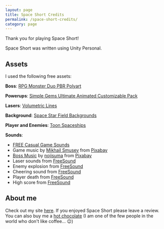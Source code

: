 ```yaml
---
layout: page
title: Space Short Credits
permalink: /space-short-credits/
category: page
---
```


Thank you for playing Space Short!

Space Short was written using Unity Personal.

## Assets

I used the following free assets:

**Boss**: [RPG Monster Duo PBR Polyart](https://assetstore.unity.com/packages/3d/characters/creatures/rpg-monster-duo-pbr-polyart-157762)

**Powerups**: [Simple Gems Ultimate Animated Customizable Pack](https://assetstore.unity.com/packages/3d/props/simple-gems-ultimate-animated-customizable-pack-73764)

**Lasers**: [Volumetric Lines](https://assetstore.unity.com/packages/tools/particles-effects/volumetric-lines-29160)

**Background**: [Space Star Field Backgrounds](https://assetstore.unity.com/packages/2d/textures-materials/space-star-field-backgrounds-109689)

**Player and Enemies**: [Toon Spaceships](https://assetstore.unity.com/packages/3d/characters/toon-spaceships-102417)

**Sounds**:

- [FREE Casual Game Sounds](https://assetstore.unity.com/packages/audio/sound-fx/free-casual-game-sfx-pack-54116)
- Game music by <a href="https://pixabay.com/users/sigmamusicart-36860929/?utm_source=link-attribution&utm_medium=referral&utm_campaign=music&utm_content=157134">Mikhail Smusev</a> from <a href="https://pixabay.com/music//?utm_source=link-attribution&utm_medium=referral&utm_campaign=music&utm_content=157134">Pixabay</a>
- [Boss Music](https://pixabay.com/music/beats-the-price-of-fear-119243/) by <a href="https://pixabay.com/users/nojisuma-23737290/?utm_source=link-attribution&utm_medium=referral&utm_campaign=music&utm_content=119243">nojisuma</a> from <a href="https://pixabay.com//?utm_source=link-attribution&utm_medium=referral&utm_campaign=music&utm_content=119243">Pixabay</a>
- Laser sounds from [FreeSound](https://freesound.org/s/512469/)
- Enemy explosion from [FreeSound](https://freesound.org/s/521105/)
- Cheering sound from [FreeSound](https://freesound.org/people/scratchers/sounds/505717/)
- Player death from [FreeSound](https://freesound.org/people/Jofae/sounds/364929/)
- High score from [FreeSound](https://freesound.org/people/deleted_user_13668154/sounds/616485/)

## About me

Check out my site [here](https://danielle-honig.com/).
If you enjoyed Space Short please leave a review. You can also buy me a [hot chocolate](https://www.buymeacoffee.com/369WkrTTU6) (I am one of the few people in the world who don't like coffee... :wink:)
